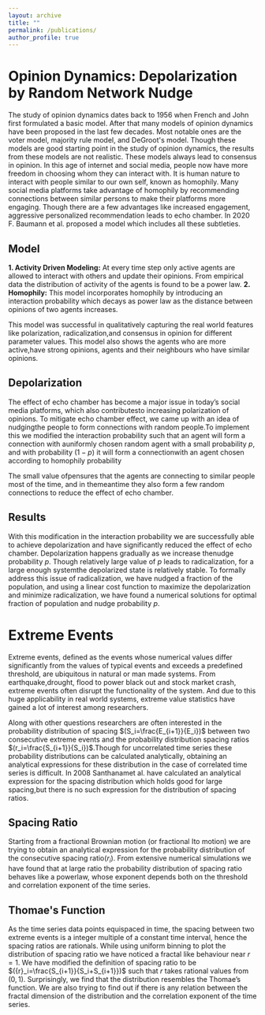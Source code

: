 ```yaml
---
layout: archive
title: ""
permalink: /publications/
author_profile: true
---
```



Opinion Dynamics: Depolarization by Random Network Nudge
=======================

The study of opinion dynamics dates back to 1956 when French and John first formulated a basic model. After that many models of opinion dynamics have been proposed in the last few decades. Most notable ones are the voter model, majority rule model, and DeGroot's model. Though these models are good starting point in the study of opinion dynamics, the results from these models are not realistic. These models always lead to consensus in opinion. 
In this age of internet and social media, people now have more freedom in choosing whom they can interact with. It is human nature to interact with people similar to our own self, known as homophily. Many social media platforms take advantage of homophily by recommending connections between similar persons to make their platforms more engaging. Though there are a few advantages like increased engagement, aggressive personalized recommendation leads to echo chamber. In 2020 F. Baumann et al. proposed a model which includes all these subtleties.

Model
-----

**1. Activity Driven Modeling:** At every time step only active agents are allowed to interact with others and update their opinions.  From empirical data the distribution of activity of the agents is found to be a power law.
**2. Homophily:** This model incorporates homophily by introducing an interaction probability which decays as power law as the distance between opinions of two agents increases.

This model was successful in qualitatively capturing the real world features like polarization, radicalization,and consensus in opinion for different parameter values. This model also shows the agents who are more active,have strong opinions, agents and their neighbours who have similar opinions.

Depolarization
-------

The effect of echo chamber has become a major issue in today’s social media platforms, which also contributesto increasing polarization of opinions.  To mitigate echo chamber effect, we came up with an idea of nudgingthe people to form connections with random people.To implement this we modified the interaction probability such that an agent will form a connection with auniformly chosen random agent with a small probability $p$, and with probability $(1−p)$ it will form a connectionwith an agent chosen according to homophily probability

The small value ofpensures that the agents are connecting to similar people most of the time, and in themeantime they also form a few random connections to reduce the effect of echo chamber.

Results
----

With  this  modification  in  the  interaction  probability  we  are  successfully  able  to  achieve  depolarization  and have  significantly  reduced  the  effect  of  echo  chamber.   Depolarization  happens  gradually  as  we  increase  thenudge  probability $p$.   Though  relatively  large  value  of $p$ leads  to  radicalization,  for  a  large  enough  systemthe  depolarized  state  is  relatively  stable.   To  formally  address  this  issue  of  radicalization,  we  have  nudged a  fraction  of  the  population,  and  using  a  linear  cost  function  to  maximize  the  depolarization  and  minimize radicalization, we have found a numerical solutions for optimal fraction of population and nudge probability $p$.


Extreme Events
======

Extreme  events,  defined  as  the  events  whose  numerical  values  differ  significantly  from  the  values  of  typical events and exceeds a predefined threshold, are ubiquitous in natural or man made systems.  From earthquake,drought, flood to power black out and stock market crash, extreme events often disrupt the functionality of the system.  And due to this huge applicability in real world systems, extreme value statistics have gained a lot of interest among researchers.

Along with other questions researchers are often interested in the probability distribution of spacing $(S_i=\frac{E_{i+1}}{E_i})$  between  two  consecutive  extreme  events  and  the  probability  distribution  spacing  ratios  $(r_i=\frac{S_{i+1}}{S_i})$.Though for uncorrelated time series these probability distributions can be calculated analytically, obtaining an analytical expressions for these distribution in the case of correlated time series is difficult.  In 2008 Santhanamet al. have calculated an analytical expression for the spacing distribution which holds good for large spacing,but there is no such expression for the distribution of spacing ratios.

Spacing Ratio
---
Starting from a fractional Brownian motion (or fractional Ito motion) we are trying to obtain an analytical expression  for  the  probability  distribution  of  the  consecutive  spacing  ratio$(r_i)$.   From  extensive  numerical simulations we have found that at large ratio the probability distribution of spacing ratio behaves like a powerlaw, whose exponent depends both on the threshold and correlation exponent of the time series.

Thomae's Function
----
As the time series data points equispaced in time, the spacing between two extreme events is a integer multiple of a constant time interval,  hence the spacing ratios are rationals.  While using uniform binning to plot the distribution of spacing ratio we have noticed a fractal like behaviour near $r= 1$.  We have modified the definition of spacing ratio to be $({r}_i=\frac{S_{i+1}}{S_i+S_{i+1}})$ such that  ${r}$ takes rational values from $(0,1)$.  Surprisingly, we find that the distribution resembles the Thomae’s function.  We are also trying to find out if there is any relation between the fractal dimension of the distribution and the correlation exponent of the time series.

